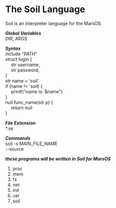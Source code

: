 # The Soil Language
Soil is an interpreter language for the MarsOS.    

***Global Variables***    
DIR,
ARGS

***Syntax***    
include "PATH"    
struct login {    
  &emsp;  str username,    
  &emsp;  str password,    
}    
str name = 'soil'    
if (name != 'soil) {    
    &emsp;    printf("name is: $name")    
}    
null func_name(str p) {    
 &emsp;   return null    
}    
    
***File Extension***    
*.se    
    
***Commands***    
soil -s MAIN_FILE_NAME    
--source    

***these programs will be written in Soil for MarsOS***
1. proc
2. mem
3. fs
4. net
5. init
6. usr
6. soil
